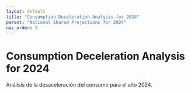 ```yaml
---
layout: default
title: "Consumption Deceleration Analysis for 2024"
parent: "National Shared Projections for 2024"
nav_order: 3
---
```


# Consumption Deceleration Analysis for 2024

Análisis de la desaceleración del consumo para el año 2024.